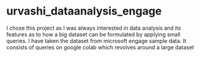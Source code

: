 # urvashi_dataanalysis_engage
I chose this project as I was always interested in data analysis and its features as to how a big dataset can be formulated by applying small queries.
I have taken the dataset from microsoft engage sample data.
It consists of queries on google colab which revolves around a large dataset
